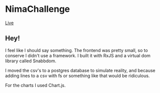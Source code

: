 # NimaChallenge

[Live](https://nima-challenge.herokuapp.com)

## Hey!

I feel like I should say something. The frontend was pretty small, so to conserve I didn't use a framework. I built it with RxJS and a virtual dom library called Snabbdom.

I moved the csv's to a postgres database to simulate reality, and because adding lines to a csv with fs or something like that would be ridiculous.

For the charts I used Chart.js. 
